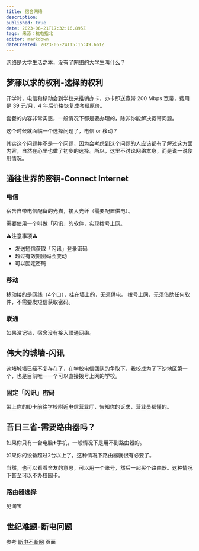 ```yaml
---
title: 宿舍网络
description: 
published: true
date: 2023-06-21T17:32:16.895Z
tags: 来源：杭电指北
editor: markdown
dateCreated: 2023-05-24T15:15:49.661Z
---
```


网络是大学生活之本，没有了网络的大学生叫什么？

## 梦寐以求的权利-选择的权利

开学时，电信和移动会到学校来推销办卡，办卡即送宽带 200 Mbps 宽带，费用是 39 元/月，4 年后价格恢复成套餐原价。

套餐的内容非常实惠，一般情况下都是要办理的，除非你能解决宽带问题。

这个时候就面临一个选择问题了，电信 or 移动？

其实这个问题并不是一个问题，因为会考虑到这个问题的人应该都有了解过这方面内容，自然在心里也做了初步的选择。所以，这里不讨论网络本身，而是说一说使用情况。

## 通往世界的密钥-Connect Internet

### 电信

宿舍自带电信配备的光猫，接入光纤（需要配置供电）。

需要使用一个叫做「闪讯」的软件，实现拨号上网。

⚠️注意事项⚠️

- 发送短信获取「闪讯」登录密码
- 超过有效期密码会变动
- 可以固定密码

### 移动

移动接的是网线（4个口），挂在墙上的，无须供电。
拨号上网，无须借助任何软件，不需要发短信获取密码。

### 联通

如果没记错，宿舍没有接入联通网络。

## 伟大的城墙-闪讯

这堵城墙已经不复存在了，在学校电信团队的争取下，我校成为了下沙地区第一个，也是目前唯一一个可以直接拨号上网的学校。

### 固定「闪讯」密码

带上你的ID卡前往学校附近电信营业厅，告知你的诉求，营业员都懂的。

## 吾日三省-需要路由器吗？

如果你只有一台电脑➕手机，一般情况下是用不到路由器的。

如果你的设备超过2台以上了，这种情况下路由器就很有必要了。

当然，也可以看看舍友的意思，可以用一个账号，然后一起买个路由器。这种情况下甚至可以不办校园卡。

### 路由器选择

见淘宝

## 世纪难题-断电问题

参考 [断电不断网](https://www.yuque.com/hduer/guide/keep-connection-at-night) 页面


